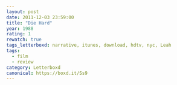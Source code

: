 ```yaml
---
layout: post 
date: 2011-12-03 23:59:00
title: "Die Hard"
year: 1988
rating: 1
rewatch: true
tags_letterboxd: narrative, itunes, download, hdtv, nyc, Leah
tags:
  - film
  - review
category: Letterboxd
canonical: https://boxd.it/Ss9
---
```

